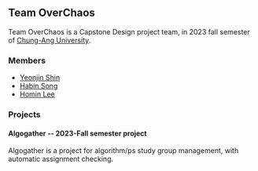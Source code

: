 ## Team OverChaos
Team OverChaos is a Capstone Design project team, in 2023 fall semester of [Chung-Ang University](https://www.cau.ac.kr).

### Members
- [Yeonjin Shin](https://github.com/litehell)
- [Habin Song](https://github.com/boulce)
- [Homin Lee](https://github.com/firekann)

### Projects
#### Algogather -- 2023-Fall semester project
Algogather is a project for algorithm/ps study group management, with automatic assignment checking.
